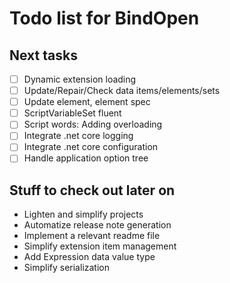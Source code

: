 Todo list for BindOpen
====

## Next tasks

- [ ] Dynamic extension loading
- [ ] Update/Repair/Check data items/elements/sets
- [ ] Update element, element spec
- [ ] ScriptVariableSet fluent
- [ ] Script words: Adding overloading
- [ ] Integrate .net core logging
- [ ] Integrate .net core configuration
- [ ] Handle application option tree

## Stuff to check out later on

* Lighten and simplify projects
* Automatize release note generation
* Implement a relevant readme file
* Simplify extension item management 
* Add Expression data value type
* Simplify serialization